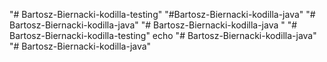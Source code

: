 "# Bartosz-Biernacki-kodilla-testing" 
"#Bartosz-Biernacki-kodilla-java" 
"# Bartosz-Biernacki-kodilla-java" 
"# Bartosz-Biernacki-kodilla-java " 
"# Bartosz-Biernacki-kodilla-testing" 
echo "# Bartosz-Biernacki-kodilla-java"   
"# Bartosz-Biernacki-kodilla-java" 
